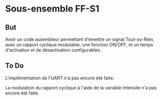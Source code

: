 # Sous-ensemble FF-S1

## But

Avoir un code assembleur permettant d'émettre un signal Tout-ou-Rien, avec un rapport cyclique modulable, une fonction ON/OFF, et un temps d'activation et de désactivation configurables.

## To Do

L'implémentation de l'UART n'a pas encore été faite.

La modulation du rapport cyclique à l'aide de la variable Intensite n'a pas encore été faite.

